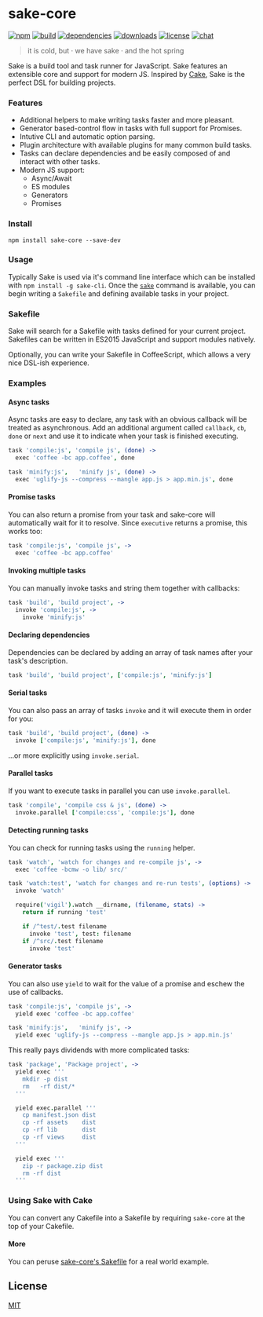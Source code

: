 # sake-core

[![npm][npm-img]][npm-url]
[![build][build-img]][build-url]
[![dependencies][dependencies-img]][dependencies-url]
[![downloads][downloads-img]][downloads-url]
[![license][license-img]][license-url]
[![chat][chat-img]][chat-url]

> it is cold, but · we have sake · and the hot spring

Sake is a build tool and task runner for JavaScript. Sake features an extensible
core and support for modern JS. Inspired by
[Cake](http://coffeescript.org/documentation/docs/cake.html), Sake is the
perfect DSL for building projects.

### Features
- Additional helpers to make writing tasks faster and more pleasant.
- Generator based-control flow in tasks with full support for Promises.
- Intutive CLI and automatic option parsing.
- Plugin architecture with available plugins for many common build tasks.
- Tasks can declare dependencies and be easily composed of and interact with
  other tasks.
- Modern JS support:
    - Async/Await
    - ES modules
    - Generators
    - Promises

### Install
```
npm install sake-core --save-dev
```

### Usage
Typically Sake is used via it's command line interface which can be installed
with `npm install -g sake-cli`. Once the [`sake`][sake-cli] command is
available, you can begin writing a `Sakefile` and defining available tasks in
your project.

### Sakefile
Sake will search for a Sakefile with tasks defined for your current project.
Sakefiles can be written in ES2015 JavaScript and support modules natively.

Optionally, you can write your Sakefile in CoffeeScript, which allows a very
nice DSL-ish experience.

### Examples
#### Async tasks
Async tasks are easy to declare, any task with an obvious callback will be
treated as asynchronous. Add an additional argument called `callback`, `cb`,
`done` or `next` and use it to indicate when your task is finished executing.

```coffee
task 'compile:js', 'compile js', (done) ->
  exec 'coffee -bc app.coffee', done

task 'minify:js',   'minify js', (done) ->
  exec 'uglify-js --compress --mangle app.js > app.min.js', done
```

#### Promise tasks
You can also return a promise from your task and sake-core will automatically
wait for it to resolve. Since `executive` returns a promise, this works too:

```coffee
task 'compile:js', 'compile js', ->
  exec 'coffee -bc app.coffee'
```

#### Invoking multiple tasks
You can manually invoke tasks and string them together with callbacks:

```coffee
task 'build', 'build project', ->
  invoke 'compile:js', ->
    invoke 'minify:js'
```

#### Declaring dependencies
Dependencies can be declared by adding an array of task names after your task's
description.

```coffee
task 'build', 'build project', ['compile:js', 'minify:js']
```

#### Serial tasks
You can also pass an array of tasks `invoke` and it will execute them in order
for you:

```coffee
task 'build', 'build project', (done) ->
  invoke ['compile:js', 'minify:js'], done
```

...or more explicitly using `invoke.serial`.

#### Parallel tasks
If you want to execute tasks in parallel you can use `invoke.parallel`.

```coffee
task 'compile', 'compile css & js', (done) ->
  invoke.parallel ['compile:css', 'compile:js'], done
```

#### Detecting running tasks
You can check for running tasks using the `running` helper.

```coffee
task 'watch', 'watch for changes and re-compile js', ->
  exec 'coffee -bcmw -o lib/ src/'

task 'watch:test', 'watch for changes and re-run tests', (options) ->
  invoke 'watch'

  require('vigil').watch __dirname, (filename, stats) ->
    return if running 'test'

    if /^test/.test filename
      invoke 'test', test: filename
    if /^src/.test filename
      invoke 'test'
```

#### Generator tasks
You can also use `yield` to wait for the value of a promise and eschew the use
of callbacks.

```coffee
task 'compile:js', 'compile js', ->
  yield exec 'coffee -bc app.coffee'

task 'minify:js',   'minify js', ->
  yield exec 'uglify-js --compress --mangle app.js > app.min.js'
```

This really pays dividends with more complicated tasks:

```coffee
task 'package', 'Package project', ->
  yield exec '''
    mkdir -p dist
    rm   -rf dist/*
  '''

  yield exec.parallel '''
    cp manifest.json dist
    cp -rf assets    dist
    cp -rf lib       dist
    cp -rf views     dist
  '''

  yield exec '''
    zip -r package.zip dist
    rm -rf dist
  '''
```

### Using Sake with Cake
You can convert any Cakefile into a Sakefile by requiring `sake-core` at the top
of your Cakefile.

#### More
You can peruse [sake-core's
Sakefile](https://github.com/sakejs/sake-core/blob/master/Sakefile) for a real
world example.

## License
[MIT][license-url]

[sake-cli]:         https://github.com/sakejs/sake-cli

[build-img]:        https://img.shields.io/travis/sakejs/sake-core.svg
[build-url]:        https://travis-ci.org/sakejs/sake-core
[chat-img]:         https://badges.gitter.im/join-chat.svg
[chat-url]:         https://gitter.im/sakejs/hi
[coverage-img]:     https://coveralls.io/repos/sakejs/sake-core/badge.svg?branch=master&service=github
[coverage-url]:     https://coveralls.io/github/sakejs/sake-core?branch=master
[dependencies-img]: https://david-dm.org/sakejs/sake-core.svg
[dependencies-url]: https://david-dm.org/sakejs/sake-core
[downloads-img]:    https://img.shields.io/npm/dm/sake-core.svg
[downloads-url]:    http://badge.fury.io/js/sake-core
[license-img]:      https://img.shields.io/npm/l/sake-core.svg
[license-url]:      https://github.com/sakejs/sake-core/blob/master/LICENSE
[npm-img]:          https://img.shields.io/npm/v/sake-core.svg
[npm-url]:          https://www.npmjs.com/package/sake-core
